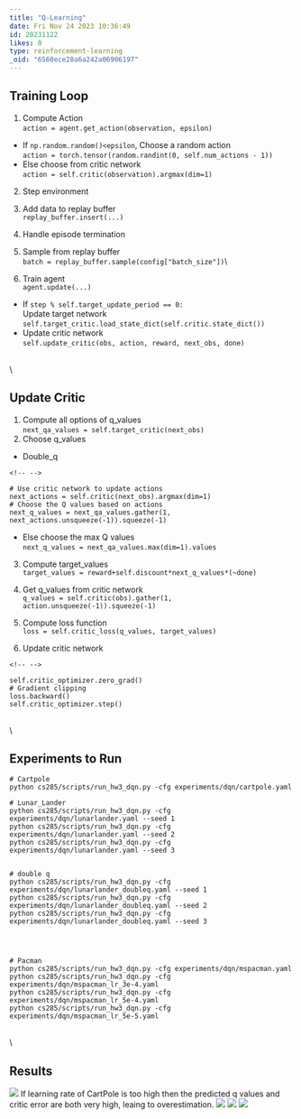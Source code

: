 ```yaml
---
title: "Q-Learning"
date: Fri Nov 24 2023 10:36:49
id: 20231122
likes: 0
type: reinforcement-learning
_oid: "6560ece28a6a242a06906197"
---
```

## Training Loop

1.  Compute Action\
    `action = agent.get_action(observation, epsilon)`

-   If `np.random.random()<epsilon`, Choose a random action\
    `action = torch.tensor(random.randint(0, self.num_actions - 1))`
-   Else choose from critic network\
    `action = self.critic(observation).argmax(dim=1)`

2.  Step environment

3.  Add data to replay buffer\
    `replay_buffer.insert(...)`

4.  Handle episode termination

5.  Sample from replay buffer\
    `batch = replay_buffer.sample(config["batch_size"])`\

6.  Train agent\
    `agent.update(...)`

-   If `step % self.target_update_period == 0:`\
    Update target network\
    `self.target_critic.load_state_dict(self.critic.state_dict())`
-   Update critic network\
    `self.update_critic(obs, action, reward, next_obs, done)`

\
\

## Update Critic

1.  Compute all options of q_values\
    `next_qa_values = self.target_critic(next_obs)`
2.  Choose q_values

-   Double_q

```{=html}
<!-- -->
```
    # Use critic network to update actions
    next_actions = self.critic(next_obs).argmax(dim=1)
    # Choose the Q values based on actions
    next_q_values = next_qa_values.gather(1, next_actions.unsqueeze(-1)).squeeze(-1)

-   Else choose the max Q values\
    `next_q_values = next_qa_values.max(dim=1).values`

3.  Compute target_values\
    `target_values = reward+self.discount*next_q_values*(~done)`

4.  Get q_values from critic network\
    `q_values = self.critic(obs).gather(1, action.unsqueeze(-1)).squeeze(-1)`

5.  Compute loss function\
    `loss = self.critic_loss(q_values, target_values)`

6.  Update critic network

```{=html}
<!-- -->
```
    self.critic_optimizer.zero_grad()
    # Gradient clipping
    loss.backward()
    self.critic_optimizer.step()

\
\

## Experiments to Run

    # Cartpole
    python cs285/scripts/run_hw3_dqn.py -cfg experiments/dqn/cartpole.yaml

    # Lunar_Lander
    python cs285/scripts/run_hw3_dqn.py -cfg experiments/dqn/lunarlander.yaml --seed 1
    python cs285/scripts/run_hw3_dqn.py -cfg experiments/dqn/lunarlander.yaml --seed 2
    python cs285/scripts/run_hw3_dqn.py -cfg experiments/dqn/lunarlander.yaml --seed 3


    # double q
    python cs285/scripts/run_hw3_dqn.py -cfg experiments/dqn/lunarlander_doubleq.yaml --seed 1
    python cs285/scripts/run_hw3_dqn.py -cfg experiments/dqn/lunarlander_doubleq.yaml --seed 2
    python cs285/scripts/run_hw3_dqn.py -cfg experiments/dqn/lunarlander_doubleq.yaml --seed 3




    # Pacman
    python cs285/scripts/run_hw3_dqn.py -cfg experiments/dqn/mspacman.yaml
    python cs285/scripts/run_hw3_dqn.py -cfg experiments/dqn/mspacman_lr_3e-4.yaml
    python cs285/scripts/run_hw3_dqn.py -cfg experiments/dqn/mspacman_lr_5e-4.yaml
    python cs285/scripts/run_hw3_dqn.py -cfg experiments/dqn/mspacman_lr_5e-5.yaml

\
\

## Results

![](https://github.com/jimchen2/nonimportant/assets/123833550/d3394894-2bd8-4b05-adad-696401bac6ac)
If learning rate of CartPole is too high then the predicted q values and
critic error are both very high, leaing to overestimation.
![](https://github.com/jimchen2/nonimportant/assets/123833550/9f68d19f-20e5-4281-98b1-734c310dd7f7)
![](https://github.com/jimchen2/nonimportant/assets/123833550/3c251c9d-0633-4274-a90a-abe2f61a140b)
![](https://github.com/jimchen2/nonimportant/assets/123833550/8bb9ce61-0c73-4d99-b1ce-53bc4c621ebd)
